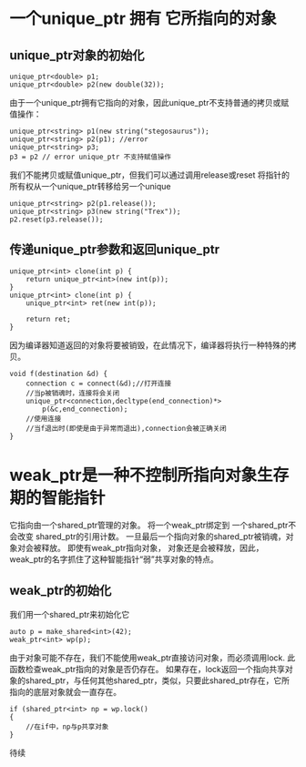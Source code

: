 # 一个unique_ptr 拥有 它所指向的对象
## unique_ptr对象的初始化
```
unique_ptr<double> p1;
unique_ptr<double> p2(new double(32));
```
由于一个unique_ptr拥有它指向的对象，因此unique_ptr不支持普通的拷贝或赋值操作：
```
unique_ptr<string> p1(new string("stegosaurus"));
unique_ptr<string> p2(p1); //error
unique_ptr<string> p3;
p3 = p2 // error unique_ptr 不支持赋值操作
```
我们不能拷贝或赋值unique_ptr，但我们可以通过调用release或reset
将指针的所有权从一个unique_ptr转移给另一个unique

```
unique_ptr<string> p2(p1.release());
unique_ptr<string> p3(new string("Trex"));
p2.reset(p3.release());
```

## 传递unique_ptr参数和返回unique_ptr

```
unique_ptr<int> clone(int p) {
    return unique_ptr<int>(new int(p));
}
unique_ptr<int> clone(int p) {
    unique_ptr<int> ret(new int(p));
    
    return ret;
}
```
因为编译器知道返回的对象将要被销毁，在此情况下，编译器将执行一种特殊的拷贝。

```
void f(destination &d) {
    connection c = connect(&d);//打开连接
    //当p被销魂时，连接将会关闭
    unique_ptr<connection,decltype(end_connection)*>
        p(&c,end_connection);
    //使用连接
    //当f退出时(即使是由于异常而退出),connection会被正确关闭
}
```

# weak_ptr是一种不控制所指向对象生存期的智能指针

它指向由一个shared_ptr管理的对象。
将一个weak_ptr绑定到
一个shared_ptr不会改变
shared_ptr的引用计数。
一旦最后一个指向对象的shared_ptr被销魂，对象对会被释放。
即使有weak_ptr指向对象，
对象还是会被释放，因此，weak_ptr的名字抓住了这种智能指针“弱”共享对象的特点。

## weak_ptr的初始化
我们用一个shared_ptr来初始化它
```
auto p = make_shared<int>(42);
weak_ptr<int> wp(p);

```
由于对象可能不存在，我们不能使用weak_ptr直接访问对象，而必须调用lock.
此函数检查weak_ptr指向的对象是否仍存在。
如果存在，lock返回一个指向共享对象的shared_ptr，与任何其他shared_ptr，类似，只要此shared_ptr存在，它所指向的底层对象就会一直存在。


```
if (shared_ptr<int> np = wp.lock()
{
    //在if中，np与p共享对象
}

```

待续
